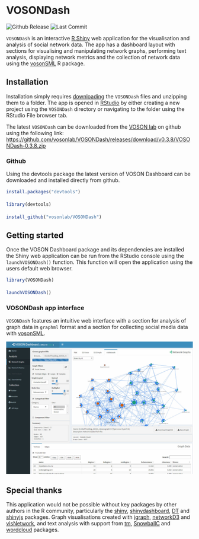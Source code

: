 # VOSONDash
![Github Release](https://img.shields.io/github/release-pre/vosonlab/VOSONDash.svg?logo=github&colorB=yellow)
![Last Commit](https://img.shields.io/github/last-commit/vosonlab/VOSONDash.svg)

`VOSONDash` is an interactive [R Shiny](https://shiny.rstudio.com/) web application for the visualisation and analysis of social network data. The app has a dashboard layout with sections for visualising and manipulating network graphs, performing text analysis, displaying network metrics and the collection of network data using the [vosonSML](https://github.com/vosonlab/vosonSML) R package.

## Installation

Installation simply requires [downloading](https://github.com/vosonlab/VOSONDash/releases/download/v0.3.8/VOSONDash-0.3.8.zip) the `VOSONDash` files and unzipping them to a folder. The app is opened in [RStudio](https://www.rstudio.com/) by either creating a new project using the `VOSONDash` directory or navigating to the folder using the RStudio File browser tab.

The latest `VOSONDash` can be downloaded from the [VOSON lab](https://github.com/vosonlab) on github using the following link: 
https://github.com/vosonlab/VOSONDash/releases/download/v0.3.8/VOSONDash-0.3.8.zip

### Github
Using the devtools package the latest version of VOSON Dashboard can be downloaded and installed directly from github.

```R
install.packages("devtools")

library(devtools)

install_github("vosonlab/VOSONDash")
```

## Getting started

Once the VOSON Dashboard package and its dependencies are installed the Shiny web application can be run from the RStudio console using the `launchVOSONDash()` function. This function will open the application using the users default web browser.

```R
library(VOSONDash)

launchVOSONDash()
```

### VOSONDash app interface

`VOSONDash` features an intuitive web interface with a section for analysis of graph data in `graphml` format and a section for collecting social media data with [vosonSML](https://github.com/vosonlab/vosonSML).

![VOSONDash Interface](inst/images/VOSONDash-NetworkGraphs-1400x990.jpg)

## Special thanks

This application would not be possible without key packages by other authors in the R community, particularly the [shiny](https://github.com/rstudio/shiny), [shinydashboard](https://github.com/rstudio/shinydashboard), [DT](https://github.com/rstudio/DT) and [shinyjs](https://github.com/daattali/shinyjs) packages. Graph visualisations created with [igraph](https://github.com/igraph/rigraph), [networkD3](https://github.com/christophergandrud/networkD3) and [visNetwork](https://github.com/datastorm-open/visNetwork), and text analysis with support from [tm](https://cran.r-project.org/web/packages/tm/index.html), [SnowballC](https://cran.r-project.org/web/packages/SnowballC/index.html) and [wordcloud](https://cran.r-project.org/web/packages/wordcloud/index.html) packages.

